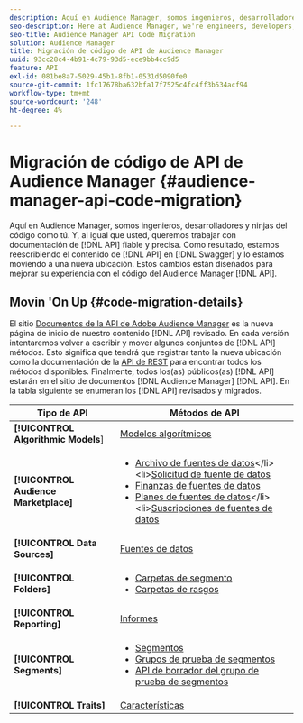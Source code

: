 ```yaml
---
description: Aquí en Audience Manager, somos ingenieros, desarrolladores y ninjas del código como tú. Y, al igual que usted, queremos trabajar con documentación de API fiable y precisa. Como resultado, estamos reescribiendo nuestro contenido de API en Swagger y lo estamos moviendo a una nueva ubicación. Estos cambios están diseñados para ayudarle a mejorar su experiencia con el código de API de Audience Manager.
seo-description: Here at Audience Manager, we're engineers, developers, and code ninjas just like you. And, like you, we want to work with reliable, accurate API documentation. As a result, we're re-writing our API content in Swagger and moving it to a new location. These changes are designed to help improve your experience with the Audience Manager API code.
seo-title: Audience Manager API Code Migration
solution: Audience Manager
title: Migración de código de API de Audience Manager
uuid: 93cc28c4-4b91-4c79-93d5-ece9bb4cc9d5
feature: API
exl-id: 081be8a7-5029-45b1-8fb1-0531d5090fe0
source-git-commit: 1fc17678ba632bfa17f7525c4fc4ff3b534acf94
workflow-type: tm+mt
source-wordcount: '248'
ht-degree: 4%

---
```


# Migración de código de API de Audience Manager {#audience-manager-api-code-migration}

Aquí en Audience Manager, somos ingenieros, desarrolladores y ninjas del código como tú. Y, al igual que usted, queremos trabajar con documentación de [!DNL API] fiable y precisa. Como resultado, estamos reescribiendo el contenido de [!DNL API] en [!DNL Swagger] y lo estamos moviendo a una nueva ubicación. Estos cambios están diseñados para mejorar su experiencia con el código del Audience Manager [!DNL API].

## Movin &#39;On Up {#code-migration-details}

<!-- api-swagger-migration.xml -->

El sitio [Documentos de la API de Adobe Audience Manager](https://bank.demdex.com/portal/swagger/index.html) es la nueva página de inicio de nuestro contenido [!DNL API] revisado. En cada versión intentaremos volver a escribir y mover algunos conjuntos de [!DNL API] métodos. Esto significa que tendrá que registrar tanto la nueva ubicación como la documentación de la [API de REST](../api/rest-api-main/rest-api-main.md) para encontrar todos los métodos disponibles. Finalmente, todos los(as) públicos(as) [!DNL API] estarán en el sitio de documentos [!DNL Audience Manager] [!DNL API]. En la tabla siguiente se enumeran los [!DNL API] revisados y migrados.

<!--

<table id="table_CD3C244CB02C48C898745FB982EC828C"> 
 <thead> 
  <tr> 
   <th colname="col1" class="entry"> API Type </th> 
   <th colname="col2" class="entry"> API Methods </th> 
  </tr> 
 </thead>
 <tbody>
 <tr> 
   <td colname="col1"> <p> <b>Algorithmic Models</b> </p> </td> 
   <td colname="col2"> <p> <a href="https://bank.demdex.com/portal/swagger/index.html#/Algorithmic_Models_API" format="https" scope="external"> Algorithmic Models</a> </p> </td> 
  </tr> 
  <tr> 
   <td colname="col1"> <p> <b>Audience Marketplace</b> </p> </td> 
   <td colname="col2"> <p> 
     <ul id="ul_4CFB3FAAC0B04E5AADD80E7D7FAF2722"> 
      <li id="li_50EE5F6B2278480E9FEA04AD51664F9D"> <a href="https://bank.demdex.com/portal/swagger/index.html#!/?f=Data_Feed_API" format="https" scope="external"> Data Feeds</a> </li> 
      <li id="li_5D372E3819014AB78C12048A9A2DC89F"> <a href="https://bank.demdex.com/portal/swagger/index.html#!/Data_Feed_Request_API/" format="https" scope="external"> Data Feed Request</a> </li> 
      <li id="li_0582688D08C346C68B81D86A5C46E053"> <a href="https://bank.demdex.com/portal/swagger/index.html#!/?f=Data_Feed_Finance_API" format="https" scope="external"> Data Feed Finance</a> </li> 
      <li id="li_C1C1CB42D6A74803B4672F6EE2D2D08C"> <a href="https://bank.demdex.com/portal/swagger/index.html#!/?f=Data_Feed_Plans_API" format="https" scope="external"> Data Feed Plans</a> </li> 
      <li id="li_D8F9D791D0824287B9D0B0585E3106AB"> <a href="https://bank.demdex.com/portal/swagger/index.html#!/Data_Feed_Subscription_API" format="https" scope="external"> Data Feed Subscriptions</a> </li> 
     </ul> </p> </td> 
  </tr> 
  <tr> 
   <td colname="col1"> <p> <b>Data Source</b> </p> </td> 
   <td colname="col2"> <p> <a href="https://bank.demdex.com/portal/swagger/index.html#!/Data_Source_API" format="https" scope="external"> Data Sources</a> </p> </td> 
  </tr> 
   <td colname="col1"> <p> <b>Derived Signals</b> </p> </td> 
   <td colname="col2"> <p> <a href="https://bank.demdex.com/portal/swagger/index.html#/Derived_Signals_API" format="https" scope="external"> Derived Signals</a> </p> </td> 
  </tr>   
  <tr> 
   <td colname="col1"> <p> <b>Folders</b> </p> </td> 
   <td colname="col2"> <p> 
     <ul id="ul_FD05673B372141F3B0EF2C79A338F744"> 
      <li id="li_5D16FCAF6F0E411694A1CFBE9571BDAC"> <a href="https://bank.demdex.com/portal/swagger/index.html#!/Segment_Folder_API" format="https" scope="external"> Segment Folders</a> </li> 
      <li id="li_5DC088C0F8CA4FC193248366C8400030"> <a href="https://bank.demdex.com/portal/swagger/index.html#!/Trait_Folder_API" scope="external" format="https"> Trait Folders</a> </li> 
     </ul> </p> </td> 
  </tr> 
  <tr> 
   <td colname="col1"> <p> <b>Reporting</b> </p> </td> 
   <td colname="col2"> <p> <a href="https://bank.demdex.com/portal/swagger/index.html#!/Reporting_API" format="https" scope="external"> Reporting</a> </p> </td> 
  </tr> 
  <tr> 
   <td colname="col1"> <p> <b>Segments</b> </p> </td> 
   <td colname="col2"> <p> 
     <ul id="ul_098B0655653D4846B70349A35A055C19"> 
      <li id="li_41A3003BF41147969BC88D4F12A5C1BB"> <a href="https://bank.demdex.com/portal/swagger/index.html#!/Segments_API" format="https" scope="external"> Segments</a> </li> 
      <li id="li_22A858D377634D88AE58BE2CE924169C"> <a href="https://bank.demdex.com/portal/swagger/index.html#!/Segment_Test_Group_API/" format="https" scope="external"> Segment Test Groups</a> </li> 
      <li id="li_2B505A1B43CF4B29A0336106C321E7FD"> <a href="https://bank.demdex.com/portal/swagger/index.html#!/Segment_Test_Group_Draft_API/" format="https" scope="external"> Segment Test Group Draft API</a> </li> 
     </ul> </p> </td> 
  </tr> 
  <tr> 
   <td colname="col1"> <p> <b>Traits</b> </p> </td> 
   <td colname="col2"> <p> <a href="https://bank.demdex.com/portal/swagger/index.html#!/Traits_API" format="https" scope="external"> Traits</a> </p> </td> 
  </tr>
 </tbody>
</table>

-->


| Tipo de API | Métodos de API |
|---------|----------|
| **[!UICONTROL Algorithmic Models**] | [Modelos algorítmicos](https://bank.demdex.com/portal/swagger/index.html#/Algorithmic_Models_API) |
| **[!UICONTROL Audience Marketplace]** | <ul><li>[Archivo de fuentes de datos](https://bank.demdex.com/portal/swagger/index.html#/Audience%20Marketplace%20Buyer%20API/get_available_data_feeds_)</li><li>[Solicitud de fuente de datos](https://bank.demdex.com/portal/swagger/index.html#/Audience%20Marketplace%20Buyer%20API/post_available_data_feeds__dataSourceId__requests)</li><li>[Finanzas de fuentes de datos](https://bank.demdex.com/portal/swagger/index.html#/Audience%20Marketplace%20Finance%20API/get_data_feeds_billing_report)</li><li>[Planes de fuentes de datos](https://bank.demdex.com/portal/swagger/index.html#/Audience%20Marketplace%20Seller%20API/get_data_feeds__dataSourceId__plans_)</li><li>[Suscripciones de fuentes de datos](https://bank.demdex.com/portal/swagger/index.html#/Audience%20Marketplace%20Seller%20API/get_data_feeds__dataSourceId__subscriptions)</li></ul> |
| **[!UICONTROL Data Sources]** | [Fuentes de datos](https://bank.demdex.com/portal/swagger/index.html#/Data_Source_API) |
| **[!UICONTROL Folders]** | <ul><li>[Carpetas de segmento](https://bank.demdex.com/portal/swagger/index.html#/Segment_Folder_API)</li><li>[Carpetas de rasgos](https://bank.demdex.com/portal/swagger/index.html#/Trait%20Folder%20API)</li></ul> |
| **[!UICONTROL Reporting]** | [Informes](https://bank.demdex.com/portal/swagger/index.html#/Reporting%20API) |
| **[!UICONTROL Segments]** | <ul><li>[Segmentos](https://bank.demdex.com/portal/swagger/index.html#/Segments%20API)</li><li>[Grupos de prueba de segmentos](https://bank.demdex.com/portal/swagger/index.html#/Segment%20Test%20Group%20API)</li><li>[API de borrador del grupo de prueba de segmentos](https://bank.demdex.com/portal/swagger/index.html#/Segment%20Test%20Group%20API/post_segment_test_groups_drafts)</li></ul> |
| **[!UICONTROL Traits]** | [Características](https://bank.demdex.com/portal/swagger/index.html#/Traits%20API) |
